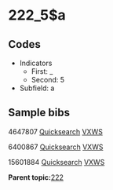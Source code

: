 # 222\_5$a

## Codes

-   Indicators
    -   First: \_
    -   Second: 5
-   Subfield: a

## Sample bibs

4647807 [Quicksearch](https://search.library.yale.edu/catalog/4647807) [VXWS](http://prodorbis.library.yale.edu:7014/vxws/GetHoldingsService?bibId=4647807)

6400867 [Quicksearch](https://search.library.yale.edu/catalog/6400867) [VXWS](http://prodorbis.library.yale.edu:7014/vxws/GetHoldingsService?bibId=6400867)

15601884 [Quicksearch](https://search.library.yale.edu/catalog/15601884) [VXWS](http://prodorbis.library.yale.edu:7014/vxws/GetHoldingsService?bibId=15601884)

**Parent topic:**[222](../../tags/222/222.md)

